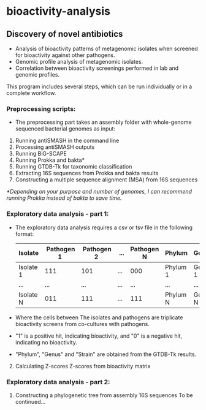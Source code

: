 # bioactivity-analysis

## Discovery of novel antibiotics

- Analysis of bioactivity patterns of metagenomic isolates when screened for bioactivity against other pathogens.
- Genomic profile analysis of metagenomic isolates.
- Correlation between bioactivity screenings performed in lab and genomic profiles.

This program includes several steps, which can be run individually or in a complete workflow.

### Preprocessing scripts:
- The preprocessing part takes an assembly folder with whole-genome sequenced bacterial genomes as input:
1) Running antiSMASH in the command line
2) Processing antiSMASH outputs
3) Running BiG-SCAPE
4) Running Prokka and bakta*
5) Running GTDB-Tk for taxonomic classification
6) Extracting 16S sequences from Prokka and bakta results
7) Constructing a multiple sequence alignment (MSA) from 16S sequences

_*Depending on your purpose and number of genomes, I can recommend running Prokka instead of bakta to save time._

### Exploratory data analysis - part 1:
- The exploratory data analysis requires a csv or tsv file in the following format:
  
  |  Isolate  | Pathogen 1 | Pathogen 2 | ... | Pathogen N |  Phylum  |  Genus  |  Strain  |
  | --------- | ---------- | ---------- | --- | ---------- | -------- | ------- | -------- | 
  | Isolate 1 |     111    |     101    | ... |    000     | Phylum 1 | Genus 1 | Strain 1 |
  |    ...    |     ...    |     ...    | ... |    ...     |    ...   |   ...   |    ...   |
  | Isolate N |     011    |     111    | ... |    111     | Phylum N | Genus N | Strain N |

- Where the cells between The isolates and pathogens are triplicate bioactivity screens from co-cultures with pathogens.
- "1" is a positive hit, indicating bioactivity, and "0" is a negative hit, indicating no bioactivity.
- "Phylum", "Genus" and "Strain" are obtained from the GTDB-Tk results.

2) Calculating Z-scores Z-scores from bioactivity matrix

### Exploratory data analysis - part 2:
1) Constructing a phylogenetic tree from assembly 16S sequences
To be continued...
